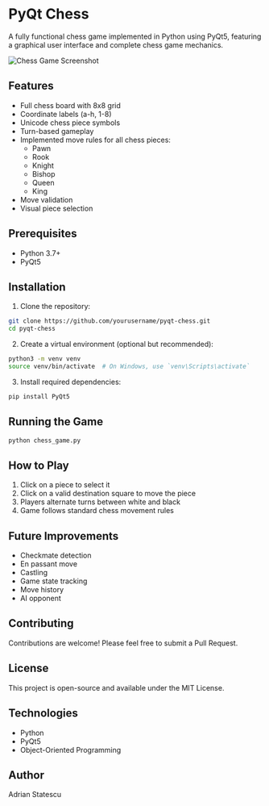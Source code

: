 # PyQt Chess 

A fully functional chess game implemented in Python using PyQt5, featuring a graphical user interface and complete chess game mechanics.

![Chess Game Screenshot](screenshot.png)

## Features

- Full chess board with 8x8 grid
- Coordinate labels (a-h, 1-8)
- Unicode chess piece symbols
- Turn-based gameplay
- Implemented move rules for all chess pieces:
  - Pawn
  - Rook
  - Knight
  - Bishop
  - Queen
  - King
- Move validation
- Visual piece selection

## Prerequisites

- Python 3.7+
- PyQt5

## Installation

1. Clone the repository:
```bash
git clone https://github.com/yourusername/pyqt-chess.git
cd pyqt-chess
```

2. Create a virtual environment (optional but recommended):
```bash
python3 -m venv venv
source venv/bin/activate  # On Windows, use `venv\Scripts\activate`
```

3. Install required dependencies:
```bash
pip install PyQt5
```

## Running the Game

```bash
python chess_game.py
```

## How to Play

1. Click on a piece to select it
2. Click on a valid destination square to move the piece
3. Players alternate turns between white and black
4. Game follows standard chess movement rules

## Future Improvements

- Checkmate detection
- En passant move
- Castling
- Game state tracking
- Move history
- AI opponent

## Contributing

Contributions are welcome! Please feel free to submit a Pull Request.

## License

This project is open-source and available under the MIT License.

## Technologies

- Python
- PyQt5
- Object-Oriented Programming

## Author

Adrian Statescu
